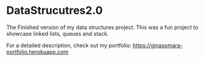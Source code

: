 # DataStrucutres2.0
 The Finished version of my data structures project. This was a fun project to showcase linked lists, queues and stack.
 
 For a detailed description, check out my portfolio: https://ginasomara-portfolio.herokuapp.com
